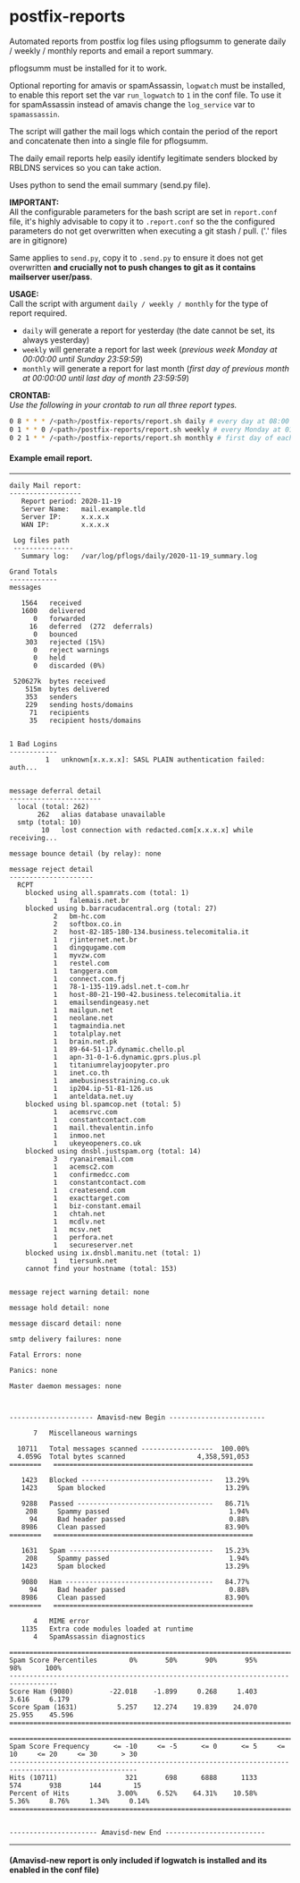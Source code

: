 # postfix-reports
Automated reports from postfix log files using pflogsumm to generate daily / weekly / monthly reports and email a report summary.

pflogsumm must be installed for it to work.  

Optional reporting for amavis or spamAssassin, `logwatch` must be installed, to enable this report set the var `run_logwatch` to `1` in the conf file. To use it for spamAssassin instead of amavis change the `log_service` var to `spamassassin`.

The script will gather the mail logs which contain the period of the report and concatenate then into a single file for pflogsumm.

The daily email reports help easily identify legitimate senders blocked by RBLDNS services so you can take action.

Uses python to send the email summary (send.py file).



**IMPORTANT:**  
All the configurable parameters for the bash script are set in `report.conf` file, it's highly advisable to copy it to `.report.conf` so the the configured parameters do not get overwritten when executing a git stash / pull. ('.' files are in gitignore)  

Same applies to `send.py`, copy it to `.send.py` to ensure it does not get overwritten **and crucially not to push changes to git as it contains mailserver user/pass**.  


**USAGE:**  
Call the script with argument `daily / weekly / monthly` for the type of report required.  

  - `daily` will generate a report for yesterday (the date cannot be set, its always yesterday)
  - `weekly` will generate a report for last week (*previous week Monday at 00:00:00 until Sunday 23:59:59*)
  - `monthly` will generate a report for last month (*first day of previous month at 00:00:00 until last day of month 23:59:59*)


**CRONTAB:**  
*Use the following in your crontab to run all three report types.*
```bash
0 8 * * * /<path>/postfix-reports/report.sh daily # every day at 08:00
0 1 * * 0 /<path>/postfix-reports/report.sh weekly # every Monday at 01:00
0 2 1 * * /<path>/postfix-reports/report.sh monthly # first day of each month at 02:00
```  

#### Example email report.
___
```
daily Mail report:
------------------
   Report period: 2020-11-19
   Server Name:   mail.example.tld
   Server IP:     x.x.x.x
   WAN IP:        x.x.x.x

 Log files path
 ---------------
   Summary log:   /var/log/pflogs/daily/2020-11-19_summary.log

Grand Totals
------------
messages

   1564   received
   1600   delivered
      0   forwarded
     16   deferred  (272  deferrals)
      0   bounced
    303   rejected (15%)
      0   reject warnings
      0   held
      0   discarded (0%)

 520627k  bytes received
    515m  bytes delivered
    353   senders
    229   sending hosts/domains
     71   recipients
     35   recipient hosts/domains


1 Bad Logins
------------
         1   unknown[x.x.x.x]: SASL PLAIN authentication failed: auth...


message deferral detail
-----------------------
  local (total: 262)
       262   alias database unavailable
  smtp (total: 10)
        10   lost connection with redacted.com[x.x.x.x] while receiving...

message bounce detail (by relay): none

message reject detail
---------------------
  RCPT
    blocked using all.spamrats.com (total: 1)
           1   falemais.net.br
    blocked using b.barracudacentral.org (total: 27)
           2   bm-hc.com
           2   softbox.co.in
           2   host-82-185-180-134.business.telecomitalia.it
           1   rjinternet.net.br
           1   dingqugame.com
           1   myvzw.com
           1   restel.com
           1   tanggera.com
           1   connect.com.fj
           1   78-1-135-119.adsl.net.t-com.hr
           1   host-80-21-190-42.business.telecomitalia.it
           1   emailsendingeasy.net
           1   mailgun.net
           1   neolane.net
           1   tagmaindia.net
           1   totalplay.net
           1   brain.net.pk
           1   89-64-51-17.dynamic.chello.pl
           1   apn-31-0-1-6.dynamic.gprs.plus.pl
           1   titaniumrelayjoopyter.pro
           1   inet.co.th
           1   amebusinesstraining.co.uk
           1   ip204.ip-51-81-126.us
           1   anteldata.net.uy
    blocked using bl.spamcop.net (total: 5)
           1   acemsrvc.com
           1   constantcontact.com
           1   mail.thevalentin.info
           1   inmoo.net
           1   ukeyeopeners.co.uk
    blocked using dnsbl.justspam.org (total: 14)
           3   ryanairemail.com
           1   acemsc2.com
           1   confirmedcc.com
           1   constantcontact.com
           1   createsend.com
           1   exacttarget.com
           1   biz-constant.email
           1   chtah.net
           1   mcdlv.net
           1   mcsv.net
           1   perfora.net
           1   secureserver.net
    blocked using ix.dnsbl.manitu.net (total: 1)
           1   tiersunk.net
    cannot find your hostname (total: 153)


message reject warning detail: none

message hold detail: none

message discard detail: none

smtp delivery failures: none

Fatal Errors: none

Panics: none

Master daemon messages: none



--------------------- Amavisd-new Begin ------------------------

      7   Miscellaneous warnings

  10711   Total messages scanned ------------------  100.00%
  4.059G  Total bytes scanned                  4,358,591,053
========   ==================================================

   1423   Blocked ---------------------------------   13.29%
   1423     Spam blocked                              13.29%

   9288   Passed ----------------------------------   86.71%
    208     Spammy passed                              1.94%
     94     Bad header passed                          0.88%
   8986     Clean passed                              83.90%
========   ==================================================

   1631   Spam ------------------------------------   15.23%
    208     Spammy passed                              1.94%
   1423     Spam blocked                              13.29%

   9080   Ham -------------------------------------   84.77%
     94     Bad header passed                          0.88%
   8986     Clean passed                              83.90%
========   ==================================================

      4   MIME error
   1135   Extra code modules loaded at runtime
      4   SpamAssassin diagnostics

==================================================================================
Spam Score Percentiles        0%       50%       90%       95%       98%      100%
----------------------------------------------------------------------------------
Score Ham (9080)         -22.018    -1.899     0.268     1.403     3.616     6.179
Score Spam (1631)          5.257    12.274    19.839    24.070    25.955    45.596
==================================================================================

======================================================================================================
Spam Score Frequency      <= -10     <= -5      <= 0      <= 5     <= 10     <= 20     <= 30      > 30
------------------------------------------------------------------------------------------------------
Hits (10711)                 321       698      6888      1133       574       938       144        15
Percent of Hits            3.00%     6.52%    64.31%    10.58%     5.36%     8.76%     1.34%     0.14%
======================================================================================================


---------------------- Amavisd-new End -------------------------

```
___
#### (Amavisd-new report is only included if logwatch is installed and its enabled in the conf file)
